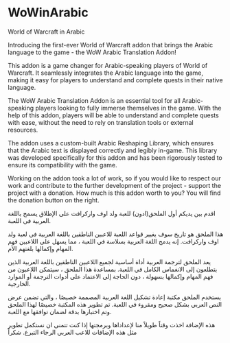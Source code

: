 # WoWinArabic
World of Warcraft in Arabic


Introducing the first-ever World of Warcraft addon that brings the Arabic language to the game - the WoW Arabic Translation Addon!

This addon is a game changer for Arabic-speaking players of World of Warcraft. It seamlessly integrates the Arabic language into the game, making it easy for players to understand and complete quests in their native language.

The WoW Arabic Translation Addon is an essential tool for all Arabic-speaking players looking to fully immerse themselves in the game. With the help of this addon, players will be able to understand and complete quests with ease, without the need to rely on translation tools or external resources.

The addon uses a custom-built Arabic Reshaping Library, which ensures that the Arabic text is displayed correctly and legibly in-game. This library was developed specifically for this addon and has been rigorously tested to ensure its compatibility with the game.

 

Working on the addon took a lot of work, so if you would like to respect our work and contribute to the further development of the project - support the project with a donation. How much is this addon worth to you? You will find the donation button on the right.

 

اقدم بين يديكم أول الملحق(ادون) للعبة ولد اوف واركرافت على الإطلاق يسمح باللغة العربية في اللعبة.

هذا الملحق هو تاريخ سوف يغيير قواعد اللعبة للاعبين الناطقين باللغة العربية في لعبة ولد اوف واركرافت. إنه يدمج اللغة العربية بسلاسة في اللعبة ، مما يسهل على اللاعبين فهم المهام وإكمالها بلغتهم الأم.

يعد الملحق لترجمة العربية أداة أساسية لجميع اللاعبين الناطقين باللغة العربية الذين يتطلعون إلى الانغماس الكامل في اللعبة. بمساعدة هذا الملحق ، سيتمكن اللاعبون من فهم المهام وإكمالها بسهولة ، دون الحاجة إلى الاعتماد على أدوات الترجمة أو الموارد الخارجية.

يستخدم الملحق مكتبة إعادة تشكيل اللغة العربية المصممة خصيصًا ، والتي تضمن عرض النص العربي بشكل صحيح ومقروء في اللعبة. تم تطوير هذه المكتبة خصيصًا لهذا الملحق وتم اختبارها بدقة لضمان توافقها مع اللعبة.

هذه الإضافة اخذت وقتاً طويلاً منا لإعداداها وبرمجتها إذا كنت تتمنى ان نستكمل تطوير مثل هذه الإضافات للاعب العربي الرجاء التبرع. شكراً
